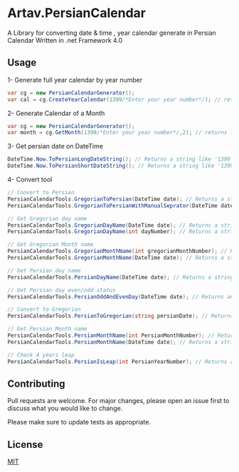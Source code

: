 # Artav.PersianCalendar

A Library for converting date & time , year calendar generate in Persian Calendar 
Written in .net Framework 4.0


## Usage
1- Generate full year calendar by year number

```C#
var cg = new PersianCalendarGenerator();
var cal = cg.CreateYearCalendar(1399/*Enter your year number*/); // returns a PersianYear 
```
2- Generate Calendar of a Month 

```C#
var cg = new PersianCalendarGenerator();
var month = cg.GetMonth(1399/*Enter your year number*/,2); // returns list of PersianMonth
```
3- Get persian date on DateTime 
```C#
DateTime.Now.ToPersianLongDateString(); // Returns a string like 'دوشنبه 03شهریور 1399'
DateTime.Now.ToPersianShortDateString(); // Returns a string like '1399/06/03'
```
4- Convert tool
```C#
// Convert to Persian
PersianCalendarTools.GregorianToPersian(DateTime date); // Returns a string like '1399/06/03'
PersianCalendarTools.GregorianToPersianWithManualSeprator(DateTime date, string seprator); // Returns a string like '1399-06-03' with custom seprator

// Get Gregorian day name
PersianCalendarTools.GregorianDayName(DateTime date); // Returns a string like 'Monday'
PersianCalendarTools.GregorianDayName(int dayNumber); // Returns a string like 'Monday'

// Get Gregorian Month name
PersianCalendarTools.GregorianMonthName(int gregorianMonthNumber); // Returns a string like 'January'
PersianCalendarTools.GregorianMonthName(DateTime date); // Returns a string like 'January'

// Get Persian day name
PersianCalendarTools.PersianDayName(DateTime date); // Returns a string like 'دوشنبه'

// Get Persian day even/odd status
PersianCalendarTools.PersianOddAndEvenDay(DateTime date); // Returns an int value ,0 means even,1 means odd and 2 means no one

// Convert to Gregorian
PersianCalendarTools.PersianToGregorian(string persianDate); // Returns converted DateTime value

// Get Persian Month name
PersianCalendarTools.PersianMonthName(int PersianMonthNumber); // Returns a string like 'فروردین'
PersianCalendarTools.PersianMonthName(DateTime date); // Returns a string like 'فروردین'

// Check 4 years leap
PersianCalendarTools.PersianIsLeap(int PersianYearNumber); // Returns a bool , if year is leap

```


## Contributing
Pull requests are welcome. For major changes, please open an issue first to discuss what you would like to change.

Please make sure to update tests as appropriate.

## License
[MIT](https://choosealicense.com/licenses/mit/)
